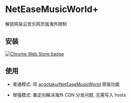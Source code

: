 # NetEaseMusicWorld+

解锁网易云音乐网页版海外限制

## 安装

[![Chrome Web Store badge](https://developer.chrome.com/webstore/images/ChromeWebStore_BadgeWBorder_v2_340x96.png)](https://chrome.google.com/webstore/detail/neteasemusicworld%20/pjcgkmiglhiambjngnljkdpoggonlnfe)


## 使用

- 普通模式: 同 [acgotaku/NetEaseMusicWorld](https://github.com/acgotaku/NetEaseMusicWorld) 原版功能

- 增强模式: 重定向解决海外 CDN 分发问题, 无需写入 hosts